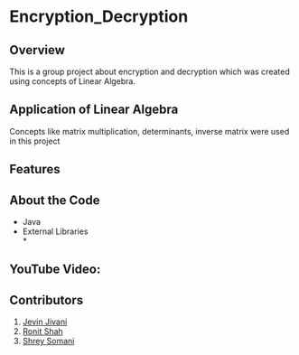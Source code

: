 # Encryption_Decryption

Overview
---

This is a group project about encryption and decryption which was created using concepts of Linear Algebra.

Application of Linear Algebra
---
Concepts like matrix multiplication, determinants, inverse matrix were used in this project

Features
---

About the Code
---

* Java  
* External Libraries  
  *  

YouTube Video:
---

Contributors
---

1. [Jevin Jivani](https://github.com/jevinjivani2507)
2. [Ronit Shah](https://github.com/ronit-shah)
3. [Shrey Somani](https://github.com/shreysomani-2703)
